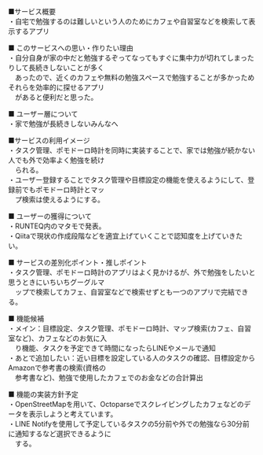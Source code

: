 ■サービス概要  
・自宅で勉強するのは難しいという人のためにカフェや自習室などを検索して表示するアプリ

■ このサービスへの思い・作りたい理由  
・自分自身が家の中だと勉強するぞってなってもすぐに集中力が切れてしまったりして長続きしないことが多く  
　あったので、近くのカフェや無料の勉強スペースで勉強することが多かっためそれらを効率的に探せるアプリ  
　があると便利だと思った。

■ ユーザー層について  
・家で勉強が長続きしないみんなへ  

■サービスの利用イメージ  
・タスク管理、ポモドーロ時計を同時に実装することで、家では勉強が続かない人でも外で効率よく勉強を続け  
　られる。  
・ユーザー登録することでタスク管理や目標設定の機能を使えるようにして、登録前でもポモドーロ時計とマッ  
　プ検索は使えるようにする。  

■ ユーザーの獲得について  
・RUNTEQ内のマタモで発表。  
・Qiitaで現状の作成段階などを適宜上げていくことで認知度を上げていきたい。  

■ サービスの差別化ポイント・推しポイント  
・タスク管理、ポモドーロ時計のアプリはよく見かけるが、外で勉強をしたいと思うときにいちいちグーグルマ  
　ップで検索してカフェ、自習室などで検索せずとも一つのアプリで完結できる。  

■ 機能候補  
・メイン：目標設定、タスク管理、ポモドーロ時計、マップ検索(カフェ、自習室など)、カフェなどのお気に入  
　り機能、タスクを予定できて時間になったらLINEやメールで通知  
・あとで追加したい：近い目標を設定している人のタスクの確認、目標設定からAmazonで参考書の検索(資格の  
　参考書など)、勉強で使用したカフェでのお金などの合計算出  

■ 機能の実装方針予定  
・OpenStreetMapを用いて、Octoparseでスクレイピングしたカフェなどのデータを表示しようと考えています。  
・LINE Notifyを使用して予定しているタスクの5分前や外での勉強なら30分前に通知するなど選択できるように  
　する。  
